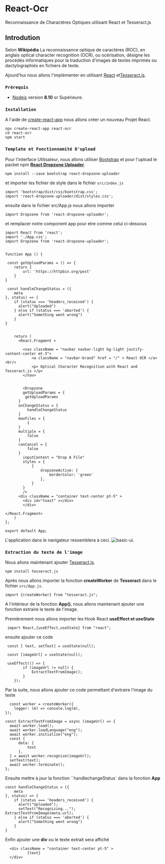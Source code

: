 # React-Ocr
Reconnaissance de Charactères Optiques utilisant React et Tesseract.js

## Introdution
Selon **Wikipédia** La reconnaissance optique de caractères (ROC), en anglais optical character recognition (OCR), ou océrisation, désigne les procédés informatiques pour la traduction d'images de textes imprimés ou dactylographiés en fichiers de texte.

Ajourd'hui nous allons l'implémenter en utilisant [React](https://reactjs.org) et[Tesseract.js](https://tesseract.projectnaptha.com).

### `Prérequis`

- [Nodejs](https://nodejs.org/) version **8.10** or Supérieure.

### `Installation`

A l'aide de [create-react-app](https://create-react-app.dev/docs/getting-started) nous allons créer un nouveau Projet React.

````
npx create-react-app react-ocr
cd react-ocr
npm start
````

### `Template et Fonctionnamité D'upload`
Pour l'interface Utilisateur, nous allons utiliser [Bootstrap](https://getbootstrap.com) et pour l'upload le packet npm [**React Dropzone Uploader**](https://react-dropzone-uploader.js.org/).

```
npm install --save bootstrap react-dropzone-uploader
```
et importer les fichier de style dans le fichier `src/index.js` 

```
import 'bootstrap/dist/css/bootstrap.css';
import 'react-dropzone-uploader/dist/styles.css';
```
ensuite dans le fichier src/App.js nous allons importer 
```
import Dropzone from 'react-dropzone-uploader';
``` 

et remplacer notre component app pour etre comme celui ci-dessous
``````
import React from 'react';
import './App.css';
import Dropzone from 'react-dropzone-uploader';


function App () {

 const getUploadParams = () => {
    return {
        url: 'https://httpbin.org/post'
    }
}

 const handleChangeStatus = ({
    meta
}, status) => {
    if (status === 'headers_received') {
      alert("Uploaded")
    } else if (status === 'aborted') {
      alert("Something went wrong")
    }
}


    return (
      <React.Fragment >

        <nav className = "navbar navbar-light bg-light justify-content-center mt-3">
            <a className = "navbar-brand" href = "/" > React OCR </a><br/>
            <p> Optical Character Recognition with React and Tesseract.js </p> 
        </nav>


        <Dropzone 
        getUploadParams = {
         getUploadParams
      }
      onChangeStatus = {
          handleChangeStatus
      }
      maxFiles = {
          1
      }
      multiple = {
          false
      }
      canCancel = {
          false
      }
        inputContent = "Drop A File"
        styles = {
            {
                dropzoneActive: {
                    borderColor: 'green'
                },
            }
        }
        /> 
      <div className = "container text-center pt-5" >
        <div id="toast" ></div>  
        </div> 

</React.Fragment>
    )
};

export default App;
``````

L'application dans le navigateur ressemblera à ceci.
![basic-ui](https://dev-to-uploads.s3.amazonaws.com/i/behr31s6ct43ljzd06xo.png).


### `Extraction du texte de l'image`

Nous allons maintenant ajouter [Tesseract.js](https://tesseract.projectnaptha.com/).
```
npm install tesseract.js
```
Après nous allons importer la fonction  **createWorker** de **Tesseract** dans le fichier `src/App.js`.

```
import {createWorker} from "tesseract.js";
```
A l'intérieur de la fonction **App()**, nous allons maintenant ajouter une fonction extraire le texte de l'image.  

Premièrement nous allons importer les Hook React **useEffect et useState**
```
 import React,{useEffect,useState} from "react";
```
ensuite ajouter ce code 

```
 const [ text, setText] = useState(null);

 const [imageUrl] = useState(null);

 useEffect(() => {
        if (imageUrl != null) {
            ExtractTextFromImage();
        }
    });
```

Par la suite, nous allons ajouter ce code permettant d'extraire l'image du texte

```
  const worker = createWorker({
    logger: (m) => console.log(m),
});

const ExtractTextFromImage = async (imageUrl) => {
  await worker.load();
  await worker.loadLanguage("eng");
  await worker.initialize("eng");
  const {
      data: {
          text
      },
  } = await worker.recognize(imageUrl);
  setText(text);
  await worker.terminate();
};
```

Ensuite mettre à jour la fonction ``handlechangeStatus` dans la fonction **App**

```
const handleChangeStatus = ({
    meta
}, status) => {
    if (status === 'headers_received') {
      alert("Uploaded");
      setText("Recognizing...");
ExtractTextFromImage(meta.url);
    } else if (status === 'aborted') {
      alert("Something went wrong")
    }
}
```

Enfin ajouter une **div** ou le texte extrait sera affiché

```
  <div className = "container text-center pt-5" >
          {text}
  </div> 
```
